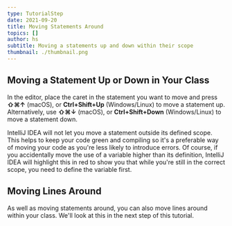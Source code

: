 ```yaml
---
type: TutorialStep
date: 2021-09-20
title: Moving Statements Around
topics: []
author: hs
subtitle: Moving a statements up and down within their scope
thumbnail: ./thumbnail.png
---
```


## Moving a Statement Up or Down in Your Class
In the editor, place the caret in the statement you want to move and press **⇧⌘↑** (macOS), or **Ctrl+Shift+Up** (Windows/Linux) to move a statement up. Alternatively, use **⇧⌘↓** (macOS), or **Ctrl+Shift+Down** (Windows/Linux) to move a statement down.

IntelliJ IDEA will not let you move a statement outside its defined scope. This helps to keep your code green and compiling so it's a preferable way of moving your code as you're less likely to introduce errors. Of course, if you accidentally move the use of a variable higher than its definition, IntelliJ IDEA will highlight this in red to show you that while you're still in the correct scope, you need to define the variable first.

## Moving Lines Around
As well as moving statements around, you can also move lines around within your class. We'll look at this in the next step of this tutorial.
